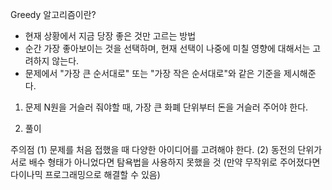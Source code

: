 Greedy 알고리즘이란?

- 현재 상황에서 지금 당장 좋은 것만 고르는 방법
- 순간 가장 좋아보이는 것을 선택하며, 현재 선택이 나중에 미칠 영향에 대해서는 고려하지 않는다.
- 문제에서 "가장 큰 순서대로" 또는 "가장 작은 순서대로"와 같은 기준을 제시해준다.

1. 문제
   N원을 거슬러 줘야할 때, 가장 큰 화폐 단위부터 돈을 거슬러 주어야 한다.

2. 풀이

주의점
(1) 문제를 처음 접했을 때 다양한 아이디어를 고려해야 한다.
(2) 동전의 단위가 서로 배수 형태가 아니었다면 탐욕법을 사용하지 못했을 것 (만약 무작위로 주어졌다면 다이나믹 프로그래밍으로 해결할 수 있음)
